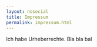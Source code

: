 ```yaml
---
layout: nosocial
title: Impressum
permalink: impressum.html
---
```

Ich habe Urheberrechte. Bla bla bal

